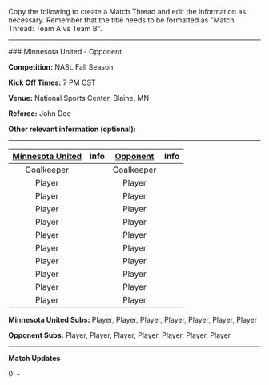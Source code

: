 Copy the following to create a Match Thread and edit the information as necessary.
Remember that the title needs to be formatted as "Match Thread: Team A vs Team B".

---

###[](/MIN) Minnesota United - Opponent [](/FREEAGENT)

**Competition:** [](/NASL) NASL Fall Season

**Kick Off Times:** 7 PM CST
 
**Venue:** National Sports Center, Blaine, MN
 
**Referee:** John Doe
  
**Other relevant information (optional):**

---
 
[](/MIN) [](#bar-1-black)[](#bar-1-skyblue)[Minnesota United](#bar-8-black)[](#bar-1-skyblue)[](#bar-1-black) [](/MIN) | Info | [](/FREEAGENT) [](#bar-1-gray)[](#bar-1-white)[Opponent](#bar-8-gray)[](#bar-1-white)[](#bar-1-gray) [](/FREEAGENT) | Info
:------:|:------:|:------:|:-----:
Goalkeeper| |Goalkeeper| 
Player| |Player|  
Player| |Player| 
Player| |Player| 
Player| |Player| 
Player| |Player| 
Player| |Player| 
Player| |Player| 
Player| |Player| 
Player| |Player| 
Player| |Player| 
 
[](/MIN) **Minnesota United Subs:** Player, Player, Player, Player, Player, Player, Player

[](/FREEAGENT) **Opponent Subs:** Player, Player, Player, Player, Player, Player, Player

---
 
**Match Updates**

0' - [](/whistle)
